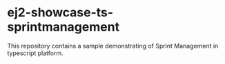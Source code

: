 # ej2-showcase-ts-sprintmanagement
This repository contains a sample demonstrating of Sprint Management in typescript platform.
